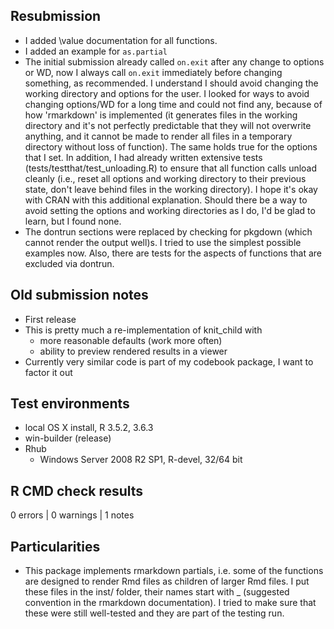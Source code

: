 ## Resubmission
* I added \value documentation for all functions.
* I added an example for `as.partial`
* The initial submission already called `on.exit` after any change to options or WD, now I always call `on.exit` immediately before changing something, as recommended. 
  I understand I should avoid changing the working directory and options for the user.
  I looked for ways to avoid changing options/WD for a long time and could not find any, because of how 'rmarkdown' 
  is implemented (it generates files in the working directory and it's not perfectly predictable that they will not 
  overwrite anything, and it cannot be made to render all files in a temporary directory without loss of function). 
  The same holds true for the options that I set. 
  In addition, I had already written extensive tests (tests/testthat/test_unloading.R) to ensure
  that all function calls unload cleanly (i.e., reset all options and working directory to their previous state, don't
  leave behind files in the working directory). I hope it's okay with CRAN with this additional explanation. Should
  there be a way to avoid setting the options and working directories as I do, I'd be glad to learn, but I found none.
* The dontrun sections were replaced by checking for pkgdown (which cannot render the output well)s. I tried to use the simplest possible examples now. Also, there are tests for the aspects of functions that are excluded via dontrun.

## Old submission notes
* First release
* This is pretty much a re-implementation of knit_child with 
  - more reasonable defaults (work more often)
  - ability to preview rendered results in a viewer
* Currently very similar code is part of my codebook package, I want to factor it out

## Test environments
* local OS X install, R 3.5.2, 3.6.3
* win-builder (release)
* Rhub
  * Windows Server 2008 R2 SP1, R-devel, 32/64 bit

## R CMD check results

0 errors | 0 warnings | 1 notes

## Particularities
* This package implements rmarkdown partials, i.e. some of the functions are designed
  to render Rmd files as children of larger Rmd files. I put these files in
  the inst/ folder, their names start with _ (suggested convention in the
  rmarkdown documentation).
  I tried to make sure that these were still well-tested and they are part 
  of the testing run. 
